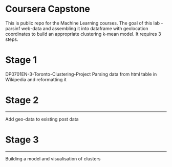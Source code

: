 # Coursera Capstone

This is public repo for the Machine Learning courses.
The goal of this lab - parsinf web-data and assembling it into dataframe with geolocation coordinates to build
an appropriate clustering k-mean model. It requires 3 steps.

# Stage 1
DP0701EN-3-Toronto-Clustering-Project
Parsing data from html table in Wikipedia and reformatting it

# Stage 2
---------
Add geo-data to existing post data

# Stage 3
---------
Building a model and visualisation of clusters
